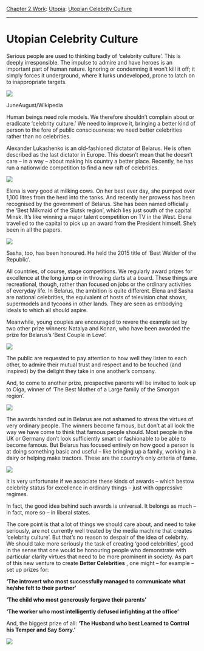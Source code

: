 [Chapter 2.Work](https://www.theschooloflife.com/thebookoflife/category/work/): [Utopia](https://www.theschooloflife.com/thebookoflife/category/work/utopia/): [Utopian Celebrity Culture](https://www.theschooloflife.com/thebookoflife/improving-celebrity-culture/)

* * *

# Utopian Celebrity Culture

Serious people are used to thinking badly of ‘celebrity culture’. This is deeply irresponsible. The impulse to admire and have heroes is an important part of human nature. Ignoring or condemning it won’t kill it off; it simply forces it underground, where it lurks undeveloped, prone to latch on to inappropriate targets.

 ![](https://www.theschooloflife.com/thebookoflife/wp-content/uploads/2014/10/Paris_Hilton_in_Shanghai_Pudong_Super_Brand_Mall_-_2-1024x574.jpg)

JuneAugust/Wikipedia

Human beings need role models. We therefore shouldn’t complain about or eradicate ‘celebrity culture.’ We need to improve it, bringing a better kind of person to the fore of public consciousness: we need better celebrities rather than no celebrities.&nbsp;

Alexander Lukashenko is an old-fashioned dictator of Belarus. He is often described as the last dictator in Europe. This doesn’t mean that he doesn’t care – in a way – about making his country a better place. Recently, he has run a nationwide competition to find a new raft of celebrities.

![](http://thephilosophersmail.com/wp-content/uploads/2014/04/PM-060314-belarusA.jpg)

Elena is very good at milking cows. On her best ever day, she pumped over 1,100 litres from the herd into the tanks. And recently her prowess has been recognised by the government of Belarus. She has been named officially the ‘Best Milkmaid of the Slutsk region’, which lies just south of the capital Minsk. It’s like winning a major talent competition on TV in the West. Elena travelled to the capital to pick up an award from the President himself. She’s been in all the papers.

![](http://thephilosophersmail.com/wp-content/uploads/2014/04/PM-060314-belarusB.jpg)

Sasha, too, has been honoured. He held the 2015 title of ‘Best Welder of the Republic’.

All countries, of course, stage competitions. We regularly award prizes for excellence at the long jump or in throwing darts at a board. These things are recreational, though, rather than focused on jobs or the ordinary activities of everyday life. In Belarus, the ambition is quite different. Elena and Sasha are national celebrities, the equivalent of hosts of television chat shows, supermodels and tycoons in other lands. They are seen as embodying ideals to which all should aspire.

Meanwhile, young couples are encouraged to revere the example set by two other prize winners: Natalya and Konan,&nbsp;who have been&nbsp;awarded the prize for Belarus’s ‘Best Couple in Love’.

![](http://thephilosophersmail.com/wp-content/uploads/2014/04/PM-060314-belarusC.jpg)

The public are requested to pay attention to how well they listen to each other, to admire their mutual trust and respect and to be touched (and inspired) by the delight&nbsp;they take in one another’s company.

And, to come to another prize, prospective parents will be invited to look up to Olga, winner of ‘The Best Mother of a Large family of the Smorgon region’.

![](http://thephilosophersmail.com/wp-content/uploads/2014/04/PM-060314-belarusD.jpg)

The awards handed out in Belarus are not ashamed to stress the virtues of very ordinary people. The winners become famous, but don’t at all look the way we have come to think that famous people should. Most people in the UK or Germany don’t look sufficiently smart or fashionable to be able to become famous. But Belarus has focused entirely on how good a person is at doing something basic and useful – like bringing up a family, working in a dairy or helping make tractors. These are the country’s only criteria of fame.

![](http://thephilosophersmail.com/wp-content/uploads/2014/04/PM-060314-belarusE.jpg)

It is very unfortunate if we associate these kinds of awards – which bestow celebrity status for excellence in ordinary things – just with oppressive regimes.

In fact, the good idea behind such awards is universal. It belongs as much – in fact, more so – in liberal states.

The core point is that a lot of things we should care about, and need to take seriously, are not currently well treated by the media machine that creates ‘celebrity culture’. But that’s no reason to despair of the idea of celebrity. We should take more seriously the task of creating ‘good celebrities’, good in the sense that one would be honouring people who demonstrate with particular clarity virtues that need to be more prominent in society. As part of this new venture to create **Better Celebrities** , one might – for example – set up prizes for:

**‘The introvert who most successfully managed to communicate what he/she felt to their partner’**

**‘The child who most generously forgave their parents’**

**‘The worker who most intelligently defused infighting at the office’**

And, the biggest prize of all: **‘The Husband who best Learned to Control his Temper and Say Sorry.’**

[![](https://img.youtube.com/vi/TBPo3InAsSY/0.jpg)](https://www.youtube.com/embed/TBPo3InAsSY '')
